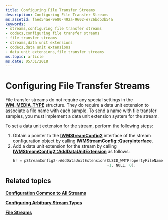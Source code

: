 ```yaml
---
title: Configuring File Transfer Streams
description: Configuring File Transfer Streams
ms.assetid: faed54ae-9e80-492a-9602-e726bdb3b54a
keywords:
- streams,configuring file transfer streams
- codecs,configuring file transfer streams
- file transfer streams
- streams,data unit extensions
- codecs,data unit extensions
- data unit extensions,file transfer streams
ms.topic: article
ms.date: 05/31/2018
---
```


# Configuring File Transfer Streams

File transfer streams do not require any special settings in the [**WM\_MEDIA\_TYPE**](/previous-versions/windows/desktop/api/wmsdkidl/ns-wmsdkidl-wm_media_type) structure. They do require a data unit extension to associate a file name with each sample. To send a name with file transfer samples, you must implement a data unit extension system for the stream.

To set a data unit extension for the stream, perform the following steps:

1.  Obtain a pointer to the [**IWMStreamConfig2**](/windows/desktop/api/wmsdkidl/nn-wmsdkidl-iwmstreamconfig2) interface of the stream configuration object by calling **IWMStreamConfig::QueryInterface**.
2.  Add a data unit extension for the stream by calling [**IWMStreamConfig2::AddDataUnitExtension**](/windows/desktop/api/Wmsdkidl/nf-wmsdkidl-iwmstreamconfig2-adddataunitextension) as follows:
    ```C++
    hr = pStreamConfig2->AddDataUnitExtension(CLSID_WMTPropertyFileName,
                                              -1, NULL, 0);
    ```

    

## Related topics

<dl> <dt>

[**Configuration Common to All Streams**](configuration-common-to-all-streams.md)
</dt> <dt>

[**Configuring Arbitrary Stream Types**](configuring-arbitrary-stream-types.md)
</dt> <dt>

[**File Streams**](file-streams.md)
</dt> </dl>

 

 




